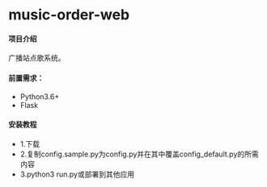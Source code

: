 # music-order-web

#### 项目介绍
广播站点歌系统。

#### 前置需求：
- Python3.6+
- Flask

#### 安装教程
- 1.下载
- 2.复制config.sample.py为config.py并在其中覆盖config_default.py的所需内容
- 3.python3 run.py或部署到其他应用



